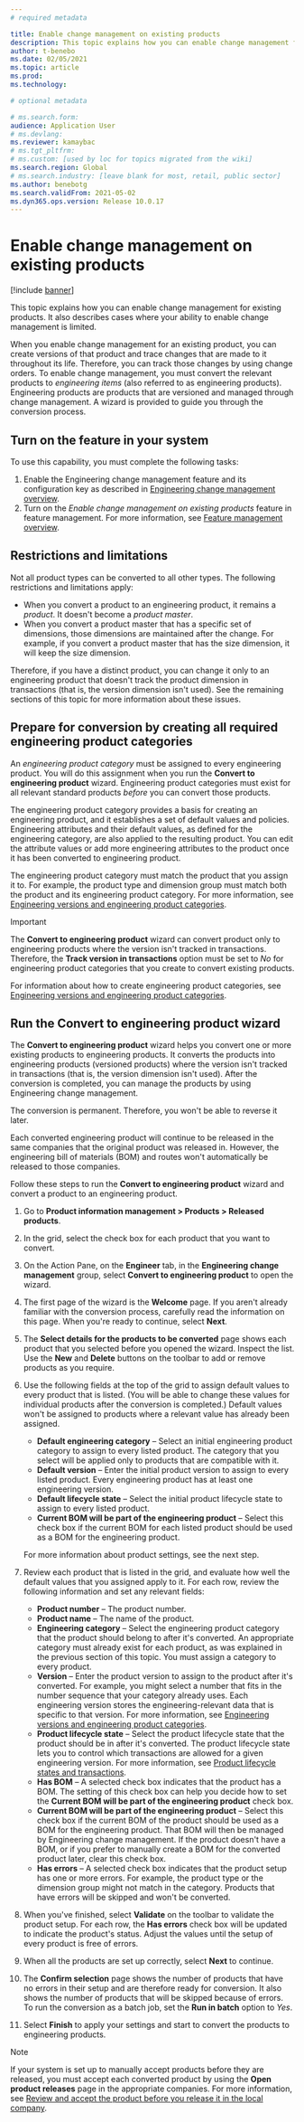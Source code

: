 ```yaml
---
# required metadata

title: Enable change management on existing products
description: This topic explains how you can enable change management for existing products. It also describes cases where your ability to enable change management is limited.
author: t-benebo
ms.date: 02/05/2021
ms.topic: article
ms.prod: 
ms.technology: 

# optional metadata

# ms.search.form: 
audience: Application User
# ms.devlang: 
ms.reviewer: kamaybac
# ms.tgt_pltfrm: 
# ms.custom: [used by loc for topics migrated from the wiki]
ms.search.region: Global
# ms.search.industry: [leave blank for most, retail, public sector]
ms.author: benebotg
ms.search.validFrom: 2021-05-02
ms.dyn365.ops.version: Release 10.0.17
---
```


# Enable change management on existing products

[!include [banner](../../includes/banner.md)]

This topic explains how you can enable change management for existing products. It also describes cases where your ability to enable change management is limited.

When you enable change management for an existing product, you can create versions of that product and trace changes that are made to it throughout its life. Therefore, you can track those changes by using change orders. To enable change management, you must convert the relevant products to *engineering items* (also referred to as engineering products). Engineering products are products that are versioned and managed through change management. A wizard is provided to guide you through the conversion process.

## Turn on the feature in your system

To use this capability, you must complete the following tasks:

1. Enable the Engineering change management feature and its configuration key as described in [Engineering change management overview](product-engineering-overview.md).
1. Turn on the *Enable change management on existing products* feature in feature management. For more information, see [Feature management overview](../../fin-ops-core/fin-ops/get-started/feature-management/feature-management-overview.md).

## Restrictions and limitations

Not all product types can be converted to all other types. The following restrictions and limitations apply:

- When you convert a product to an engineering product, it remains a *product*. It doesn't become a *product master*.
- When you convert a product master that has a specific set of dimensions, those dimensions are maintained after the change. For example, if you convert a product master that has the size dimension, it will keep the size dimension.

Therefore, if you have a distinct product, you can change it only to an engineering product that doesn't track the product dimension in transactions (that is, the version dimension isn't used). See the remaining sections of this topic for more information about these issues.

## Prepare for conversion by creating all required engineering product categories

An *engineering product category* must be assigned to every engineering product. You will do this assignment when you run the **Convert to engineering product** wizard. Engineering product categories must exist for all relevant standard products *before* you can convert those products.

The engineering product category provides a basis for creating an engineering product, and it establishes a set of default values and policies. Engineering attributes and their default values, as defined for the engineering category, are also applied to the resulting product. You can edit the attribute values or add more engineering attributes to the product once it has been converted to engineering product.

The engineering product category must match the product that you assign it to. For example, the product type and dimension group must match both the product and its engineering product category. For more information, see [Engineering versions and engineering product categories](engineering-versions-product-category.md).

> [!IMPORTANT]
> The **Convert to engineering product** wizard can convert product only to engineering products where the version isn't tracked in transactions. Therefore, the **Track version in transactions** option must be set to *No* for engineering product categories that you create to convert existing products.

For information about how to create engineering product categories, see [Engineering versions and engineering product categories](engineering-versions-product-category.md).

## Run the Convert to engineering product wizard

The **Convert to engineering product** wizard helps you convert one or more existing products to engineering products. It converts the products into engineering products (versioned products) where the version isn't tracked in transactions (that is, the version dimension isn't used). After the conversion is completed, you can manage the products by using Engineering change management.

The conversion is permanent. Therefore, you won't be able to reverse it later. 

Each converted engineering product will continue to be released in the same companies that the original product was released in. However, the engineering bill of materials (BOM) and routes won't automatically be released to those companies.

Follow these steps to run the **Convert to engineering product** wizard and convert a product to an engineering product.

1. Go to **Product information management \> Products \> Released products**.
1. In the grid, select the check box for each product that you want to convert.
1. On the Action Pane, on the **Engineer** tab, in the **Engineering change management** group, select **Convert to engineering product** to open the wizard.
1. The first page of the wizard is the **Welcome** page. If you aren't already familiar with the conversion process, carefully read the information on this page. When you're ready to continue, select **Next**.
1. The **Select details for the products to be converted** page shows each product that you selected before you opened the wizard. Inspect the list. Use the **New** and **Delete** buttons on the toolbar to add or remove products as you require.
1. Use the following fields at the top of the grid to assign default values to every product that is listed. (You will be able to change these values for individual products after the conversion is completed.) Default values won't be assigned to products where a relevant value has already been assigned.

    - **Default engineering category** – Select an initial engineering product category to assign to every listed product. The category that you select will be applied only to products that are compatible with it.
    - **Default version** – Enter the initial product version to assign to every listed product. Every engineering product has at least one engineering version.
    - **Default lifecycle state** – Select the initial product lifecycle state to assign to every listed product.
    - **Current BOM will be part of the engineering product** – Select this check box if the current BOM for each listed product should be used as a BOM for the engineering product.

    For more information about product settings, see the next step.

1. Review each product that is listed in the grid, and evaluate how well the default values that you assigned apply to it. For each row, review the following information and set any relevant fields:

    - **Product number** – The product number.
    - **Product name** – The name of the product.
    - **Engineering category** – Select the engineering product category that the product should belong to after it's converted. An appropriate category must already exist for each product, as was explained in the previous section of this topic. You must assign a category to every product.
    - **Version** – Enter the product version to assign to the product after it's converted. For example, you might select a number that fits in the number sequence that your category already uses. Each engineering version stores the engineering-relevant data that is specific to that version. For more information, see [Engineering versions and engineering product categories](engineering-versions-product-category.md).
    - **Product lifecycle state** – Select the product lifecycle state that the product should be in after it's converted. The product lifecycle state lets you to control which transactions are allowed for a given engineering version. For more information, see [Product lifecycle states and transactions](product-lifecycle-state-transactions.md).
    - **Has BOM** – A selected check box indicates that the product has a BOM. The setting of this check box can help you decide how to set the **Current BOM will be part of the engineering product** check box.
    - **Current BOM will be part of the engineering product** – Select this check box if the current BOM of the product should be used as a BOM for the engineering product. That BOM will then be managed by Engineering change management. If the product doesn't have a BOM, or if you prefer to manually create a BOM for the converted product later, clear this check box.
    - **Has errors** – A selected check box indicates that the product setup has one or more errors. For example, the product type or the dimension group might not match in the category. Products that have errors will be skipped and won't be converted.

1. When you've finished, select **Validate** on the toolbar to validate the product setup. For each row, the **Has errors** check box will be updated to indicate the product's status. Adjust the values until the setup of every product is free of errors.
1. When all the products are set up correctly, select **Next** to continue.
1. The **Confirm selection** page shows the number of products that have no errors in their setup and are therefore ready for conversion. It also shows the number of products that will be skipped because of errors. To run the conversion as a batch job, set the **Run in batch** option to *Yes*.
1. Select **Finish** to apply your settings and start to convert the products to engineering products.

> [!NOTE]
> If your system is set up to manually accept products before they are released, you must accept each converted product by using the **Open product releases** page in the appropriate companies. For more information, see [Review and accept the product before you release it in the local company](engineering-scenarios.md#accept).
